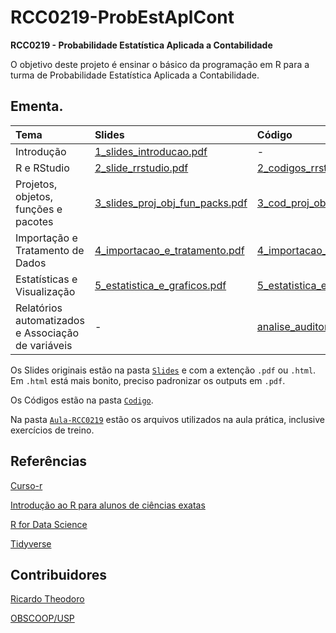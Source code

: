 # RCC0219-ProbEstAplCont
**RCC0219 - Probabilidade Estatística Aplicada a Contabilidade**

O objetivo deste projeto é ensinar o básico da programação em R para a turma de Probabilidade Estatística Aplicada a Contabilidade.

## Ementa.

| **Tema**                 | **Slides**  | **Código** | **Gravação** |
|:-------------------------|:------------|:-----------|:-----------|
| Introdução               |  [1_slides_introducao.pdf](https://github.com/rtheodoro/RCC0219-ProbEstAplCont/blob/main/Slides/2_slides_rrstudio.pdf)    |  - |  - |
| R e RStudio              |  [2_slide_rrstudio.pdf](https://github.com/rtheodoro/RCC0219-ProbEstAplCont/blob/main/Slides/2_slides_rrstudio.pdf)     |  [2_codigos_rrstudio](https://github.com/rtheodoro/RCC0219-ProbEstAplCont/blob/main/Codigo/2_codigos_rrstudio.r) | - |
| Projetos, objetos, funções e pacotes |   [3_slides_proj_obj_fun_packs.pdf](https://github.com/rtheodoro/RCC0219-ProbEstAplCont/blob/main/Slides/3_slides_proj_obj_fun_packs.pdf)     |  [3_cod_proj_obj_fun_packs](https://github.com/rtheodoro/RCC0219-ProbEstAplCont/blob/main/Codigo/3_cod_proj_obj_fun_packs.R) |  - |
| Importação e Tratamento de Dados |  [4_importacao_e_tratamento.pdf](https://github.com/rtheodoro/RCC0219-ProbEstAplCont/blob/main/Slides/4_slides_importacao_e_tratamento.pdf)     |  [4_importacao_e_tratamento](https://github.com/rtheodoro/RCC0219-ProbEstAplCont/blob/main/Codigo/4_importacao_e_tratamento.R) |  [4_importacao_e_tratamento](https://youtu.be/LaozfnOdX-Q) |
| Estatísticas e Visualização      |  [5_estatistica_e_graficos.pdf](https://github.com/rtheodoro/RCC0219-ProbEstAplCont/blob/main/Slides/5_slides_estatisticas_e_graficos.pdf)     |   [5_estatistica_e_graficos](https://github.com/rtheodoro/RCC0219-ProbEstAplCont/blob/main/Codigo/5_estatistica_e_graficos.R) |   [5_estatistica_e_graficos](https://www.youtube.com/watch?v=qMJhL7LmIDc) |
| Relatórios automatizados e Associação de variáveis      | - |   [analise_auditores_coopcred.Rmd](https://github.com/rtheodoro/RCC0219-ProbEstAplCont/blob/main/Aula-RCC0219/analise_auditores_coopcred.Rmd) |   [6_relatorio_e_associacao](https://www.youtube.com/watch?v=RJllKQA8haw) |

Os Slides originais estão na pasta [`Slides`](https://github.com/rtheodoro/RCC0219-ProbEstAplCont/tree/main/Slides) e com a extenção `.pdf` ou `.html`. Em `.html` está mais bonito, preciso padronizar os outputs em `.pdf`.

Os Códigos estão na pasta [`Codigo`](https://github.com/rtheodoro/RCC0219-ProbEstAplCont/tree/main/Codigo).

Na pasta [`Aula-RCC0219`](https://github.com/rtheodoro/RCC0219-ProbEstAplCont/tree/main/Aula-RCC0219) estão os arquivos utilizados na aula prática, inclusive exercícios de treino.

## Referências

[Curso-r](https://curso-r.com/)

[Introdução ao R para alunos de ciências exatas](https://bookdown.org/matheusogonzaga/apostila_r2/)

[R for Data Science](https://r4ds.had.co.nz/)

[Tidyverse](https://www.tidyverse.org/learn/)

## Contribuidores

[Ricardo Theodoro](https://rtheodoro.com)

[OBSCOOP/USP](https://linktr.ee/obscoopusp)
